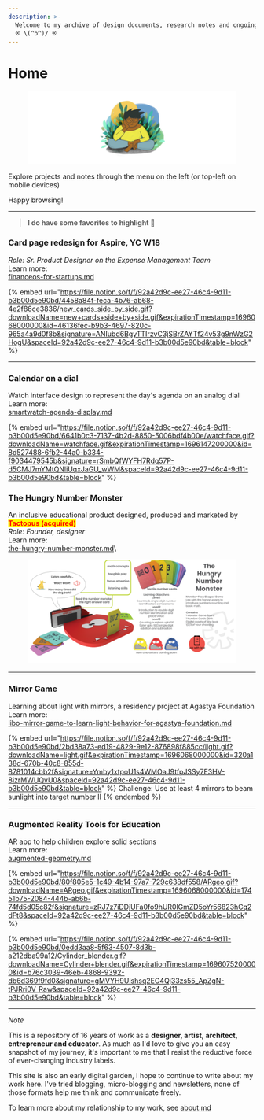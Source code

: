 ```yaml
---
description: >-
  Welcome to my archive of design documents, research notes and ongoing quests 
  ※ \(^o^)/ ※
---
```


# Home

<figure><img src=".gitbook/assets/image (34).png" alt=""><figcaption></figcaption></figure>

Explore projects and notes through the menu on the left (or top-left on mobile devices)&#x20;

Happy browsing!

***

> **I do have some favorites to highlight 🧶**

### Card page redesign for Aspire, YC W18

_Role: Sr. Product Designer on the Expense Management Team_\
Learn more:\
[financeos-for-startups.md](design-pages/product-design/financeos-for-startups.md "mention")

{% embed url="https://file.notion.so/f/f/92a42d9c-ee27-46c4-9d11-b3b00d5e90bd/4458a84f-feca-4b76-ab68-4e2f86ce3836/new_cards_side_by_side.gif?downloadName=new+cards+side+by+side.gif&expirationTimestamp=1696068000000&id=46136fec-b9b3-4697-820c-965a4a9d0f8b&signature=ANIubd6BgyTTIrzvC3jSBrZAYTf24v53g9nWzG2HogU&spaceId=92a42d9c-ee27-46c4-9d11-b3b00d5e90bd&table=block" %}

***

### Calendar on a dial

Watch interface design to represent the day's agenda on an analog dial\
Learn more:\
&#x20;[smartwatch-agenda-display.md](design-pages/interaction-design/smartwatch-agenda-display.md "mention")

{% embed url="https://file.notion.so/f/f/92a42d9c-ee27-46c4-9d11-b3b00d5e90bd/6641b0c3-7137-4b2d-8850-5006bdf4b00e/watchface.gif?downloadName=watchface.gif&expirationTimestamp=1696147200000&id=8d527488-6fb2-44a0-b334-f9034479545b&signature=rSmbQfWYFH7Rdq57P-d5CMJ7mYMtQNliUqxJaGU_wWM&spaceId=92a42d9c-ee27-46c4-9d11-b3b00d5e90bd&table=block" %}

### The Hungry Number Monster&#x20;

An inclusive educational product designed, produced and marketed by <mark style="color:red;">**Tactopus (acquired)**</mark>\
_Role: Founder, designer_\
Learn more:\
[the-hungry-number-monster.md](design-pages/spatial-interaction-design/tactopus-inclusive-learning-with-mr/the-hungry-number-monster.md "mention")\


<figure><img src=".gitbook/assets/ch_1.jpg" alt=""><figcaption></figcaption></figure>

***

### Mirror Game

Learning about light with mirrors, a residency project at Agastya Foundation\
Learn more: \
[libo-mirror-game-to-learn-light-behavior-for-agastya-foundation.md](design-pages/game-design/libo-mirror-game-to-learn-light-behavior-for-agastya-foundation.md "mention")

{% embed url="https://file.notion.so/f/f/92a42d9c-ee27-46c4-9d11-b3b00d5e90bd/2bd38a73-ed19-4829-9e12-876898f885cc/light.gif?downloadName=light.gif&expirationTimestamp=1696068000000&id=320a138d-670b-40c8-855d-8781014cbb2f&signature=Ymby1xtpoU1s4WMOaJ9tfpJSSy7E3HV-8izrMWUQvU0&spaceId=92a42d9c-ee27-46c4-9d11-b3b00d5e90bd&table=block" %}
Challenge: Use at least 4 mirrors to beam sunlight into target number II
{% endembed %}

***

### Augmented Reality Tools for Education

AR app to help children explore solid sections \
Learn more:\
&#x20;[augmented-geometry.md](design-pages/spatial-interaction-design/augmented-geometry.md "mention")

{% embed url="https://file.notion.so/f/f/92a42d9c-ee27-46c4-9d11-b3b00d5e90bd/80f805e5-1c49-4b14-97a7-729c638df558/ARgeo.gif?downloadName=ARgeo.gif&expirationTimestamp=1696068000000&id=17451b75-2084-444b-ab6b-74fd5d05c82f&signature=zRJ7z7iDDjUFa0fo9hUR0lGmZD5oYr56823hCq2dFt8&spaceId=92a42d9c-ee27-46c4-9d11-b3b00d5e90bd&table=block" %}

{% embed url="https://file.notion.so/f/f/92a42d9c-ee27-46c4-9d11-b3b00d5e90bd/0edd3aa8-5f63-4507-8d3b-a212dba99a12/Cylinder_blender.gif?downloadName=Cylinder+blender.gif&expirationTimestamp=1696075200000&id=b76c3039-46eb-4868-9392-db6d369f9fd0&signature=gMVYH9Ulshsq2EG4Qj33zs55_ApZgN-tPJRri0V_Raw&spaceId=92a42d9c-ee27-46c4-9d11-b3b00d5e90bd&table=block" %}



***

_Note_

This is a repository of 16 years of work as a **designer, artist, architect, entrepreneur and educator**. As much as I'd love to give you an easy snapshot of my journey, it's important to me that I resist the reductive force of ever-changing industry labels.

This site is also an early digital garden, I hope to continue to write about my work here. I've tried blogging, micro-blogging and newsletters, none of those formats help me think and communicate freely.&#x20;

To learn more about my relationship to my work, see [about.md](about.md "mention")
